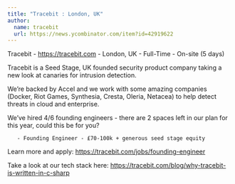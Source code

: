 ```yaml
---
title: "Tracebit : London, UK"
author:
  name: tracebit
  url: https://news.ycombinator.com/item?id=42919622
---
```

Tracebit - <a href="https:&#x2F;&#x2F;tracebit.com" rel="nofollow">https:&#x2F;&#x2F;tracebit.com</a> - London, UK - Full-Time - On-site (5 days)

Tracebit is a Seed Stage, UK founded security product company taking a new look at canaries for intrusion detection.

We’re backed by Accel and we work with some amazing companies (Docker, Riot Games, Synthesia, Cresta, Oleria, Netacea) to help detect threats in cloud and enterprise.

We’ve hired 4&#x2F;6 founding engineers - there are 2 spaces left in our plan for this year, could this be for you?

<pre><code>   - Founding Engineer - £70-100k + generous seed stage equity 
</code></pre>
Learn more and apply: <a href="https:&#x2F;&#x2F;tracebit.com&#x2F;jobs&#x2F;founding-engineer" rel="nofollow">https:&#x2F;&#x2F;tracebit.com&#x2F;jobs&#x2F;founding-engineer</a>

Take a look at our tech stack here: <a href="https:&#x2F;&#x2F;tracebit.com&#x2F;blog&#x2F;why-tracebit-is-written-in-c-sharp" rel="nofollow">https:&#x2F;&#x2F;tracebit.com&#x2F;blog&#x2F;why-tracebit-is-written-in-c-sharp</a>
<JobApplication />
